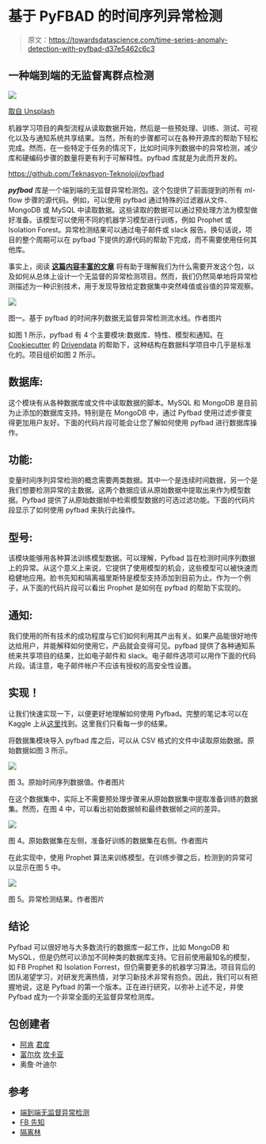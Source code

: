 # 基于 PyFBAD 的时间序列异常检测

> 原文：<https://towardsdatascience.com/time-series-anomaly-detection-with-pyfbad-d37e5462c6c3>

## 一种端到端的无监督离群点检测

![](img/f7bc4998a21f92e7f873be338bd08515.png)

[取自 Unsplash](https://unsplash.com/photos/Fb6aY99lgF0)

机器学习项目的典型流程从读取数据开始，然后是一些预处理、训练、测试、可视化以及与通知系统共享结果。当然，所有的步骤都可以在各种开源库的帮助下轻松完成。然而，在一些特定于任务的情况下，比如时间序列数据中的异常检测，减少库和硬编码步骤的数量将更有利于可解释性。pyfbad 库就是为此而开发的。

<https://github.com/Teknasyon-Teknoloji/pyfbad>  

***pyfbad*** 库是一个端到端的无监督异常检测包。这个包提供了前面提到的所有 ml-flow 步骤的源代码。例如，可以使用 pyfbad 通过特殊的过滤器从文件、MongoDB 或 MySQL 中读取数据。这些读取的数据可以通过预处理方法为模型做好准备。该模型可以使用不同的机器学习模型进行训练，例如 Prophet 或 Isolation Forest。异常检测结果可以通过电子邮件或 slack 报告。换句话说，项目的整个周期可以在 pyfbad 下提供的源代码的帮助下完成，而不需要使用任何其他库。

事实上，阅读 [**这篇内容丰富的文章**](https://engineering.teknasyon.com/an-end-to-end-unsupervised-anomaly-detection-c402facffee2) 将有助于理解我们为什么需要开发这个包，以及如何从总体上设计一个无监督的异常检测项目。然而，我们仍然简单地将异常检测描述为一种识别技术，用于发现导致给定数据集中突然峰值或谷值的异常观察。

![](img/8cfe6435210c95cb17783b1b540dbe73.png)

图一。基于 pyfbad 的时间序列数据无监督异常检测流水线。作者图片

如图 1 所示，pyfbad 有 4 个主要模块:数据库、特性、模型和通知。在 [Cookiecutter](https://cookiecutter.readthedocs.io/en/1.7.3/index.html) 的 [Drivendata](https://drivendata.github.io/cookiecutter-data-science/) 的帮助下，这种结构在数据科学项目中几乎是标准化的。项目组织如图 2 所示。

## **数据库:**

这个模块有从各种数据库或文件中读取数据的脚本。MySQL 和 MongoDB 是目前为止添加的数据库支持。特别是在 MongoDB 中，通过 Pyfbad 使用过滤步骤变得更加用户友好。下面的代码片段可能会让您了解如何使用 pyfbad 进行数据库操作。

## **功能:**

变量时间序列异常检测的概念需要两类数据。其中一个是连续时间数据，另一个是我们想要检测异常的主数据。这两个数据应该从原始数据中提取出来作为模型数据。Pyfbad 提供了从原始数据帧中检索模型数据的可选过滤功能。下面的代码片段显示了如何使用 pyfbad 来执行此操作。

## **型号:**

该模块能够用各种算法训练模型数据。可以理解，Pyfbad 旨在检测时间序列数据上的异常。从这个意义上来说，它提供了使用模型的机会，这些模型可以被快速而稳健地应用。脸书先知和隔离福里斯特是模型支持添加到目前为止。作为一个例子，从下面的代码片段可以看出 Prophet 是如何在 pyfbad 的帮助下实现的。

## **通知:**

我们使用的所有技术的成功程度与它们如何利用其产出有关。如果产品能很好地传达给用户，并能解释如何使用它，产品就会变得可见。pyfbad 提供了各种通知系统来共享项目的结果，比如电子邮件和 slack。电子邮件选项可以用作下面的代码片段。请注意，电子邮件帐户不应该有授权的高安全性设置。

## **实现！**

让我们快速实现一下，以便更好地理解如何使用 Pyfbad。完整的笔记本可以在 Kaggle 上从[这里](https://www.kaggle.com/muhammetfurkanankaya/pyfbad-anomaly-detection)找到。这里我们只看每一步的结果。

将数据集模块导入 pyfbad 库之后，可以从 CSV 格式的文件中读取原始数据。原始数据如图 3 所示。

![](img/f4a3feb3a50eeba78c2e5d7157ec6ad4.png)

图 3。原始时间序列数据值。作者图片

在这个数据集中，实际上不需要预处理步骤来从原始数据集中提取准备训练的数据集。然而，在图 4 中，可以看出初始数据帧和最终数据帧之间的差异。

![](img/d367907a170558d3ffe6a142006b66b6.png)

图 4。原始数据集在左侧，准备好训练的数据集在右侧。作者图片

在此实现中，使用 Prophet 算法来训练模型。在训练步骤之后，检测到的异常可以显示在图 5 中。

![](img/3a39d71fe09115b1d1f4f9d992ccb625.png)

图 5。异常检测结果。作者图片

## 结论

Pyfbad 可以很好地与大多数流行的数据库一起工作，比如 MongoDB 和 MySQL，但是仍然可以添加不同种类的数据库支持。它目前使用最知名的模型，如 FB Prophet 和 Isolation Forrest，但仍需要更多的机器学习算法。项目背后的团队渴望学习，对研发充满热情，对学习新技术非常有抱负。因此，我们可以有把握地说，这是 Pyfbad 的第一个版本。正在进行研究，以弥补上述不足，并使 Pyfbad 成为一个非常全面的无监督异常检测库。

## 包创建者

*   [阿肯](https://medium.com/@akin.gunduz) [君度](https://www.linkedin.com/in/akingunduz/)
*   [富尔坎](https://medium.com/@muhammetfurkanankaya) [坎卡亚](https://www.linkedin.com/in/furkan-%C3%A7ankaya/)
*   奥詹·叶迪尔

## 参考

*   [端到端无监督异常检测](https://engineering.teknasyon.com/an-end-to-end-unsupervised-anomaly-detection-c402facffee2)
*   [FB 先知](https://github.com/facebook/prophet)
*   [隔离林](https://scikit-learn.org/stable/modules/generated/sklearn.ensemble.IsolationForest.html)